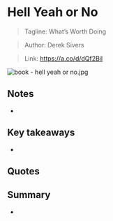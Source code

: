 # Hell Yeah or No

>Tagline: What’s Worth Doing

>Author: Derek Sivers

>Link: https://a.co/d/dQf2Bil

![book - hell yeah or no.jpg](book%20-%20hell%20yeah%20or%20no.jpg)

## Notes

- 

## Key takeaways

- 

## Quotes


## Summary

-